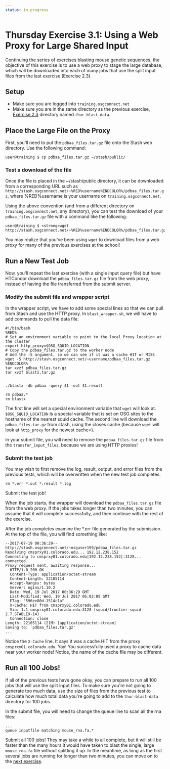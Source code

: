 ```yaml
---
status: in progress
---
```


Thursday Exercise 3.1: Using a Web Proxy for Large Shared Input
===============================================================


Continuing the series of exercises blasting mouse genetic sequences, the objective of this exercise is to use a web proxy to stage the large database, which will be downloaded into each of many jobs that use the split input files from the last exercise (Exercise 2.3).

Setup
-----

-   Make sure you are logged into `training.osgconnect.net`
-   Make sure you are in the same directory as the previous exercise, [Exercise 2.3](part2-ex3-blast-split.md) directory named `thur-blast-data`.

Place the Large File on the Proxy
---------------------------------

First, you'll need to put the `pdbaa_files.tar.gz` file onto the Stash web directory. Use the following command:

``` console
user@training $ cp pdbaa_files.tar.gz ~/stash/public/
```

### Test a download of the file

Once the file is placed in the ~/stash/public directory, it can be downloaded from a corresponding URL such as `http://stash.osgconnect.net/~%RED%username%ENDCOLOR%/pdbaa_files.tar.gz`, where %RED%username<span class="twiki-macro ENDCOLOR"></span> is your username on `training.osgconnect.net`.

Using the above convention (and from a different directory on `training.osgconnect.net`, any directory), you can test the download of your `pdbaa_files.tar.gz` file with a command like the following:

``` console
user@training $ <strong>wget http://stash.osgconnect.net/~%RED%username%ENDCOLOR%/pdbaa_files.tar.gz</strong>
```

You may realize that you've been using `wget` to download files from a web proxy for many of the previous exercises at the school!

Run a New Test Job
------------------

Now, you'll repeat the last exercise (with a single input query file) but have HTCondor download the `pdbaa_files.tar.gz` file from the web proxy, instead of having the file transferred from the submit server.

### Modify the submit file and wrapper script

In the wrapper script, we have to add some special lines so that we can pull from Stash and use the HTTP proxy. In `blast_wrapper.sh`, we will have to add commands to pull the data file:

``` file
#!/bin/bash
%RED%
# Set an environment variable to point to the local Proxy location at the cluster
export http_proxy=$OSG_SQUID_LOCATION
# Copy the pdbaa_files.tar.gz to the worker node
# Add the -S argument, so we can see if it was a cache HIT or MISS
wget -S http://stash.osgconnect.net/~username/pdbaa_files.tar.gz
%ENDCOLOR%
tar xvzf pdbaa_files.tar.gz
tar xvzf blastx.tar.gz


./blastx -db pdbaa -query $1 -out $1.result

rm pdbaa.*
rm blastx
```

The first line will set a special environment variable that `wget` will look at. `$OSG_SQUID_LOCATION` is a special variable that is set on OSG sites to the hostname of the nearest squid cache. The second line will download the `pdbaa_files.tar.gz` from stash, using the closes cache (because `wget` will look at `http_proxy` for the newest cache=).

In your submit file, you will need to remove the `pdbaa_files.tar.gz` file from the `transfer_input_files`, because we are using HTTP proxies!

### Submit the test job

You may wish to first remove the log, result, output, and error files from the previous tests, which will be overwritten when the new test job completes.

``` console
rm *.err *.out *.result *.log
```

Submit the test job!

When the job starts, the wrapper will download the `pdbaa_files.tar.gz` file from the web proxy. If the jobs takes longer than two minutes, you can assume that it will complete successfully, and then continue with the rest of the exercise.

After the job completes examine the \*.err file generated by the submission. At the top of the file, you will find something like:

``` file
--2017-07-19 00:36:29--  http://stash.osgconnect.net/~osguser199/pdbaa_files.tar.gz
Resolving cmsprxy01.colorado.edu... 192.12.238.152
Connecting to cmsprxy01.colorado.edu|192.12.238.152|:3128... connected.
Proxy request sent, awaiting response... 
  HTTP/1.0 200 OK
  Content-Type: application/octet-stream
  Content-Length: 22105114
  Accept-Ranges: bytes
  Server: nginx/1.10.2
  Date: Wed, 19 Jul 2017 00:36:29 GMT
  Last-Modified: Wed, 19 Jul 2017 05:03:09 GMT
  ETag: "596ee80d-1514c1a"
  X-Cache: HIT from cmsprxy01.colorado.edu
  Via: 1.1 cmsprxy01.colorado.edu:3128 (squid/frontier-squid-2.7.STABLE9-14)
  Connection: close
Length: 22105114 (21M) [application/octet-stream]
Saving to: `pdbaa_files.tar.gz'
...
```

Notice the `X-Cache` line. It says it was a cache HIT from the proxy `cmsprxy01.colorado.edu`. Yay! You successfully used a proxy to cache data near your worker node! Notice, the name of the cache file may be different.

Run all 100 Jobs!
-----------------

If all of the previous tests have gone okay, you can prepare to run all 100 jobs that will use the split input files. To make sure you're not going to generate too much data, use the size of files from the previous test to calculate how much total data you're going to add to the `thur-blast-data` directory for 100 jobs.

In the submit file, you will need to change the queue line to scan all the rna files:

``` file
...
queue inputfile matching mouse_rna.fa.*
```

Submit all 100 jobs! They may take a while to all complete, but it will still be faster than the many hours it would have taken to blast the single, large `mouse_rna.fa` file without splitting it up. In the meantime, as long as the first several jobs are running for longer than two minutes, you can move on to the [next exercise](Education.UserSchool17Thurs32BlastStash).


